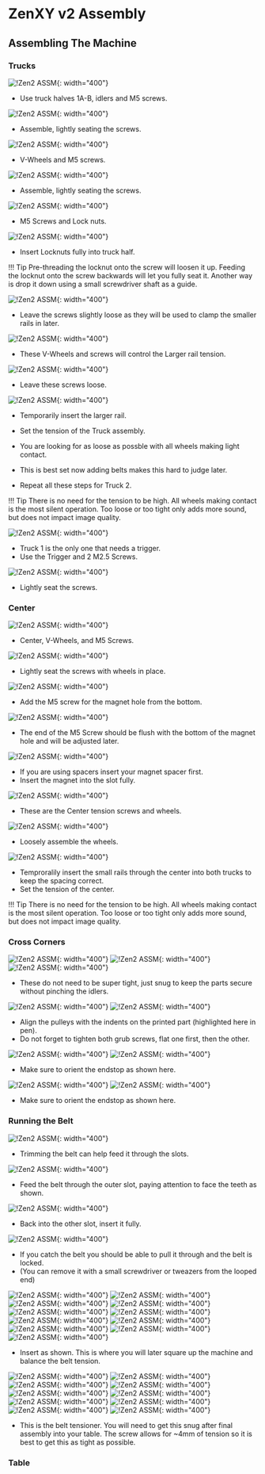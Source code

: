 # ZenXY v2 Assembly

## Assembling The Machine



### Trucks
![!Zen2 ASSM](https://www.v1engineering.com/wp-content/uploads/2021/04/PXL_20210406_224439148.jpg){: width="400"}

* Use truck halves 1A-B, idlers and M5 screws.

![!Zen2 ASSM](https://www.v1engineering.com/wp-content/uploads/2021/04/PXL_20210406_224701959-scaled.jpg ){: width="400"}

* Assemble, lightly seating the screws.

![!Zen2 ASSM](https://www.v1engineering.com/wp-content/uploads/2021/04/PXL_20210406_224741306-scaled.jpg){: width="400"}

* V-Wheels and M5 screws.

![!Zen2 ASSM](https://www.v1engineering.com/wp-content/uploads/2021/04/PXL_20210406_225039159-scaled.jpg){: width="400"}

* Assemble, lightly seating the screws.

![!Zen2 ASSM](https://www.v1engineering.com/wp-content/uploads/2021/04/PXL_20210406_225112714-scaled.jpg){: width="400"}

* M5 Screws and Lock nuts.

![!Zen2 ASSM](https://www.v1engineering.com/wp-content/uploads/2021/04/PXL_20210406_225156633-scaled.jpg){: width="400"}

* Insert Locknuts fully into truck half.

!!! Tip
    Pre-threading the locknut onto the screw will loosen it up. Feeding the locknut onto the screw backwards will let you fully seat it. Another way is drop it down using a small screwdriver shaft as a guide.

![!Zen2 ASSM](https://www.v1engineering.com/wp-content/uploads/2021/04/PXL_20210406_225403976.jpg){: width="400"}

* Leave the screws slightly loose as they will be used to clamp the smaller rails in later.

![!Zen2 ASSM](https://www.v1engineering.com/wp-content/uploads/2021/04/PXL_20210406_225942159-scaled.jpg){: width="400"}

* These V-Wheels and screws will control the Larger rail tension.

![!Zen2 ASSM](https://www.v1engineering.com/wp-content/uploads/2021/04/PXL_20210406_230101105.jpg){: width="400"}

* Leave these screws loose.

![!Zen2 ASSM](https://www.v1engineering.com/wp-content/uploads/2021/04/PXL_20210406_230249669.jpg){: width="400"}

* Temporarily insert the larger rail.
* Set the tension of the Truck assembly.
* You are looking for as loose as possble with all wheels making light contact.
* This is best set now adding belts makes this hard to judge later.

* Repeat all these steps for Truck 2.

!!! Tip
    There is no need for the tension to be high. All wheels making contact is the most silent operation. Too loose or too tight only adds more sound, but does not impact image quality.

![!Zen2 ASSM](https://www.v1engineering.com/wp-content/uploads/2021/04/PXL_20210406_230833570-scaled.jpg){: width="400"}

* Truck 1 is the only one that needs a trigger.
* Use the Trigger and 2 M2.5 Screws.

![!Zen2 ASSM](https://www.v1engineering.com/wp-content/uploads/2021/04/PXL_20210406_231006786-scaled.jpg){: width="400"}

* Lightly seat the screws.

### Center

![!Zen2 ASSM](https://www.v1engineering.com/wp-content/uploads/2021/04/PXL_20210406_235011813-scaled.jpg){: width="400"}

* Center, V-Wheels, and M5 Screws.

![!Zen2 ASSM](https://www.v1engineering.com/wp-content/uploads/2021/04/PXL_20210406_235248360.jpg){: width="400"}

* Lightly seat the screws with wheels in place.

![!Zen2 ASSM](https://www.v1engineering.com/wp-content/uploads/2021/04/PXL_20210406_235316671-scaled.jpg){: width="400"}

* Add the M5 screw for the magnet hole from the bottom.

![!Zen2 ASSM](https://www.v1engineering.com/wp-content/uploads/2021/04/PXL_20210406_235351512.jpg){: width="400"}

* The end of the M5 Screw should be flush with the bottom of the magnet hole and will be adjusted later.

![!Zen2 ASSM](https://www.v1engineering.com/wp-content/uploads/2021/04/PXL_20210406_235439695.jpg){: width="400"}

* If you are using spacers insert your magnet spacer first.
* Insert the magnet into the slot fully.

![!Zen2 ASSM](https://www.v1engineering.com/wp-content/uploads/2021/04/PXL_20210406_235528481.jpg){: width="400"}

* These are the Center tension screws and wheels.

![!Zen2 ASSM](https://www.v1engineering.com/wp-content/uploads/2021/04/PXL_20210406_235646332.jpg){: width="400"}

* Loosely assemble the wheels.

![!Zen2 ASSM](https://www.v1engineering.com/wp-content/uploads/2021/04/PXL_20210406_235847970-scaled.jpg){: width="400"}

* Temproralily insert the small rails through the center into both trucks to keep the spacing correct. 
* Set the tension of the center.

!!! Tip
    There is no need for the tension to be high. All wheels making contact is the most silent operation. Too loose or too tight only adds more sound, but does not impact image quality.

### Cross Corners

![!Zen2 ASSM](https://www.v1engineering.com/wp-content/uploads/2021/04/PXL_20210407_002813553-scaled.jpg){: width="400"}
![!Zen2 ASSM](https://www.v1engineering.com/wp-content/uploads/2021/04/PXL_20210407_002924097-scaled.jpg){: width="400"}
![!Zen2 ASSM](https://www.v1engineering.com/wp-content/uploads/2021/04/PXL_20210407_003222722.jpg){: width="400"}

* These do not need to be super tight, just snug to keep the parts secure without pinching the idlers.

![!Zen2 ASSM](https://www.v1engineering.com/wp-content/uploads/2021/04/PXL_20210407_004514393-scaled.jpg){: width="400"}
![!Zen2 ASSM](https://www.v1engineering.com/wp-content/uploads/2021/04/PXL_20210407_005007800.jpg){: width="400"}

* Align the pulleys with the indents on the printed part (highlighted here in pen).
* Do not forget to tighten both grub screws, flat one first, then the other.

![!Zen2 ASSM](https://www.v1engineering.com/wp-content/uploads/2021/04/PXL_20210407_005918591.jpg){: width="400"}
![!Zen2 ASSM](https://www.v1engineering.com/wp-content/uploads/2021/04/PXL_20210407_010700171-scaled.jpg){: width="400"}

* Make sure to orient the endstop as shown here.

![!Zen2 ASSM](https://www.v1engineering.com/wp-content/uploads/2021/04/PXL_20210407_010716293.jpg){: width="400"}
![!Zen2 ASSM](https://www.v1engineering.com/wp-content/uploads/2021/04/PXL_20210407_010930394.jpg){: width="400"}

* Make sure to orient the endstop as shown here.

### Running the Belt

![!Zen2 ASSM](https://www.v1engineering.com/wp-content/uploads/2021/04/PXL_20210407_011917500.jpg){: width="400"}

* Trimming the belt can help feed it through the slots.

![!Zen2 ASSM](https://www.v1engineering.com/wp-content/uploads/2021/04/PXL_20210407_011839038.jpg){: width="400"}

* Feed the belt through the outer slot, paying attention to face the teeth as shown.

![!Zen2 ASSM](https://www.v1engineering.com/wp-content/uploads/2021/04/PXL_20210407_012206353.jpg){: width="400"}

* Back into the other slot, insert it fully.


![!Zen2 ASSM](https://www.v1engineering.com/wp-content/uploads/2021/04/PXL_20210407_012419217-scaled.jpg){: width="400"}


* If you catch the belt you should be able to pull it through and the belt is locked.
* (You can remove it with a small screwdriver or tweazers from the looped end)

![!Zen2 ASSM](https://www.v1engineering.com/wp-content/uploads/2021/04/PXL_20210407_012641360-scaled.jpg){: width="400"}
![!Zen2 ASSM](https://www.v1engineering.com/wp-content/uploads/2021/04/PXL_20210407_013028804-scaled.jpg){: width="400"}
![!Zen2 ASSM](https://www.v1engineering.com/wp-content/uploads/2021/04/PXL_20210407_014034779-scaled.jpg){: width="400"}
![!Zen2 ASSM](https://www.v1engineering.com/wp-content/uploads/2021/04/PXL_20210407_014142606-scaled.jpg){: width="400"}
![!Zen2 ASSM](https://www.v1engineering.com/wp-content/uploads/2021/04/PXL_20210407_014216124-scaled.jpg){: width="400"}
![!Zen2 ASSM](https://www.v1engineering.com/wp-content/uploads/2021/04/PXL_20210407_014353407-scaled.jpg){: width="400"}
![!Zen2 ASSM](https://www.v1engineering.com/wp-content/uploads/2021/04/PXL_20210407_014540132-scaled.jpg){: width="400"}
![!Zen2 ASSM](https://www.v1engineering.com/wp-content/uploads/2021/04/PXL_20210407_014633720-scaled.jpg){: width="400"}
![!Zen2 ASSM](https://www.v1engineering.com/wp-content/uploads/2021/04/PXL_20210407_014809107-scaled.jpg){: width="400"}
![!Zen2 ASSM](https://www.v1engineering.com/wp-content/uploads/2021/04/PXL_20210407_014908579-scaled.jpg){: width="400"}
![!Zen2 ASSM](https://www.v1engineering.com/wp-content/uploads/2021/04/PXL_20210407_015217681-scaled.jpg){: width="400"}

* Insert as shown. This is where you will later square up the machine and balance the belt tension.

![!Zen2 ASSM](https://www.v1engineering.com/wp-content/uploads/2021/04/PXL_20210407_015249328-scaled.jpg){: width="400"}
![!Zen2 ASSM](https://www.v1engineering.com/wp-content/uploads/2021/04/PXL_20210407_015351021-scaled.jpg){: width="400"}
![!Zen2 ASSM](https://www.v1engineering.com/wp-content/uploads/2021/04/PXL_20210407_015450836-scaled.jpg){: width="400"}
![!Zen2 ASSM](https://www.v1engineering.com/wp-content/uploads/2021/04/PXL_20210407_015520994-scaled.jpg){: width="400"}
![!Zen2 ASSM](https://www.v1engineering.com/wp-content/uploads/2021/04/PXL_20210407_015614822-scaled.jpg){: width="400"}
![!Zen2 ASSM](https://www.v1engineering.com/wp-content/uploads/2021/04/PXL_20210407_015735517-scaled.jpg){: width="400"}
![!Zen2 ASSM](https://www.v1engineering.com/wp-content/uploads/2021/04/PXL_20210407_015825207-scaled.jpg){: width="400"}
![!Zen2 ASSM](https://www.v1engineering.com/wp-content/uploads/2021/04/PXL_20210407_015825207-scaled.jpg){: width="400"}
![!Zen2 ASSM](https://www.v1engineering.com/wp-content/uploads/2021/04/PXL_20210407_020122507-scaled.jpg){: width="400"}
![!Zen2 ASSM](https://www.v1engineering.com/wp-content/uploads/2021/04/PXL_20210407_020227707-scaled.jpg){: width="400"}

* This is the belt tensioner. You will need to get this snug after final assembly into your table. The screw allows for ~4mm of tension so it is best to get this as tight as possible.

### Table
